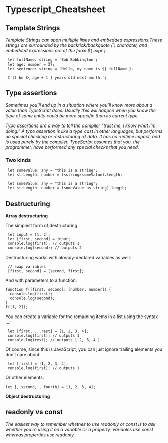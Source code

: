 # Typescript_Cheatsheet

## Template Strings

  *Template Strings can span multiple lines and embedded expressions.These strings are surrounded by the backtick/backquote (`)   character, and embedded expressions are of the form ${ expr }.*
  
  ```
   let fullName: string = `Bob Bobbington`;
   let age: number = 37;
   let sentence: string = `Hello, my name is ${ fullName }.
   
   I'll be ${ age + 1 } years old next month.`;
  ```
  
  ## Type assertions
  
  *Sometimes you’ll end up in a situation where you’ll know more about a value than TypeScript does. Usually this will happen   when you know the type of some entity could be more specific than its current type.*
 
 *Type assertions are a way to tell the compiler “trust me, I know what I’m doing.” A type assertion is like a type cast in  other languages, but performs no special checking or restructuring of data. It has no runtime impact, and is used purely by the compiler. TypeScript assumes that you, the programmer, have performed any special checks that you need.*
 
 ### Two kinds
 
 ```
  let someValue: any = "this is a string";
  let strLength: number = (<string>someValue).length;
 ```
 
 ```
  let someValue: any = "this is a string";
  let strLength: number = (someValue as string).length;
 ```

## Destructuring

 **Array destructuring**
 
  The simplest form of destructuring
  
 ```
  let input = [1, 2];
  let [first, second] = input;
  console.log(first); // outputs 1
  console.log(second); // outputs 2
 ```
 
  Destructuring works with already-declared variables as well:
  
  ```
   // swap variables
   [first, second] = [second, first];
  ```
  
  And with parameters to a function:
  
  ```
  function f([first, second]: [number, number]) {
    console.log(first);
    console.log(second);
  }
  f([1, 2]);
  ```
  
  You can create a variable for the remaining items in a list using the syntax ...:
  
  ```
   let [first, ...rest] = [1, 2, 3, 4];
   console.log(first); // outputs 1
   console.log(rest); // outputs [ 2, 3, 4 ]
  ```
  
  Of course, since this is JavaScript, you can just ignore trailing elements you don’t care about:
  
  ```
   let [first] = [1, 2, 3, 4];
   console.log(first); // outputs 1
  ```
  
  Or other elements:
  
  ```
  let [, second, , fourth] = [1, 2, 3, 4];

  ```

**Object destructuring**

## readonly vs const

*The easiest way to remember whether to use readonly or const is to ask whether you’re using it on a variable or a property. Variables use const whereas properties use readonly.*
 
